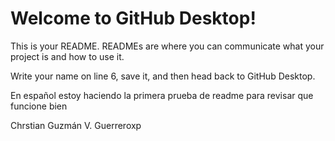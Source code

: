 # Welcome to GitHub Desktop!

This is your README. READMEs are where you can communicate what your project is and how to use it.

Write your name on line 6, save it, and then head back to GitHub Desktop.

En español estoy haciendo la primera prueba de readme para revisar que funcione bien

Chrstian Guzmán V. Guerreroxp
